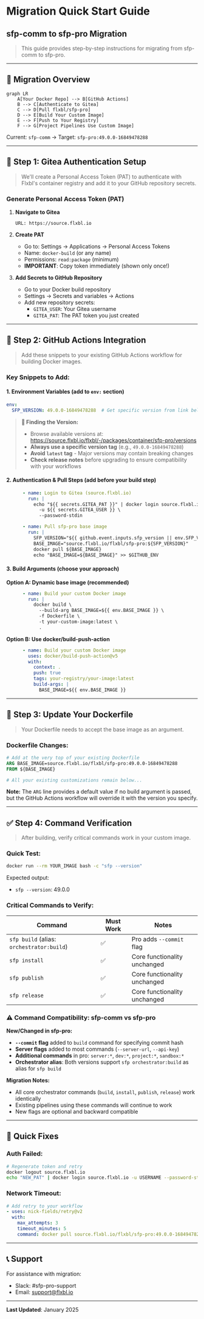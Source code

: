 # Migration Quick Start Guide
## sfp-comm to sfp-pro Migration

> This guide provides step-by-step instructions for migrating from sfp-comm to sfp-pro.

---

## 🎯 Migration Overview

```mermaid
graph LR
    A[Your Docker Repo] --> B[GitHub Actions]
    B --> C[Authenticate to Gitea]
    C --> D[Pull flxbl/sfp-pro]
    D --> E[Build Your Custom Image]
    E --> F[Push to Your Registry]
    F --> G[Project Pipelines Use Custom Image]
```

Current: `sfp-comm` → Target: `sfp-pro:49.0.0-16849478288`

---

## 🔐 Step 1: Gitea Authentication Setup

> We'll create a Personal Access Token (PAT) to authenticate with Flxbl's container registry and add it to your GitHub repository secrets.

### Generate Personal Access Token (PAT)

1. **Navigate to Gitea**
   ```
   URL: https://source.flxbl.io
   ```

2. **Create PAT**
   - Go to: Settings → Applications → Personal Access Tokens
   - Name: `docker-build` (or any name)
   - Permissions: `read:package` (minimum)
   - **IMPORTANT**: Copy token immediately (shown only once!)

3. **Add Secrets to GitHub Repository**
   - Go to your Docker build repository
   - Settings → Secrets and variables → Actions
   - Add new repository secrets:
     - `GITEA_USER`: Your Gitea username
     - `GITEA_PAT`: The PAT token you just created

---

## 🐳 Step 2: GitHub Actions Integration

> Add these snippets to your existing GitHub Actions workflow for building Docker images.

### Key Snippets to Add:

#### 1. Environment Variables (add to `env:` section)
```yaml
env:
  SFP_VERSION: 49.0.0-16849478288  # Get specific version from link below
```

> **📌 Finding the Version:**
> - Browse available versions at: https://source.flxbl.io/flxbl/-/packages/container/sfp-pro/versions
> - **Always use a specific version tag** (e.g., `49.0.0-16849478288`)
> - **Avoid `latest` tag** - Major versions may contain breaking changes
> - **Check release notes** before upgrading to ensure compatibility with your workflows

#### 2. Authentication & Pull Steps (add before your build step)
```yaml
      - name: Login to Gitea (source.flxbl.io)
        run: |
          echo "${{ secrets.GITEA_PAT }}" | docker login source.flxbl.io \
            -u ${{ secrets.GITEA_USER }} \
            --password-stdin

      - name: Pull sfp-pro base image
        run: |
          SFP_VERSION="${{ github.event.inputs.sfp_version || env.SFP_VERSION }}"
          BASE_IMAGE="source.flxbl.io/flxbl/sfp-pro:${SFP_VERSION}"
          docker pull ${BASE_IMAGE}
          echo "BASE_IMAGE=${BASE_IMAGE}" >> $GITHUB_ENV
```

#### 3. Build Arguments (choose your approach)

**Option A: Dynamic base image (recommended)**
```yaml
      - name: Build your custom Docker image
        run: |
          docker build \
            --build-arg BASE_IMAGE=${{ env.BASE_IMAGE }} \
            -f Dockerfile \
            -t your-custom-image:latest \
            .
```

**Option B: Use docker/build-push-action**
```yaml
      - name: Build your custom Docker image
        uses: docker/build-push-action@v5
        with:
          context: .
          push: true
          tags: your-registry/your-image:latest
          build-args: |
            BASE_IMAGE=${{ env.BASE_IMAGE }}
```

---

## 📝 Step 3: Update Your Dockerfile

> Your Dockerfile needs to accept the base image as an argument.

### Dockerfile Changes:

```dockerfile
# Add at the very top of your existing Dockerfile
ARG BASE_IMAGE=source.flxbl.io/flxbl/sfp-pro:49.0.0-16849478288
FROM ${BASE_IMAGE}

# All your existing customizations remain below...
```

**Note:** The `ARG` line provides a default value if no build argument is passed, but the GitHub Actions workflow will override it with the version you specify.

---

## ✅ Step 4: Command Verification

> After building, verify critical commands work in your custom image.

### Quick Test:
```bash
docker run --rm YOUR_IMAGE bash -c "sfp --version"
```

Expected output:
- `sfp --version`: 49.0.0

### Critical Commands to Verify:

| Command | Must Work | Notes |
|---------|-----------|-------|
| `sfp build` (alias: `orchestrator:build`) | ✅ | Pro adds `--commit` flag |
| `sfp install` | ✅ | Core functionality unchanged |
| `sfp publish` | ✅ | Core functionality unchanged |
| `sfp release` | ✅ | Core functionality unchanged |

### ⚠️ Command Compatibility: sfp-comm vs sfp-pro

**New/Changed in sfp-pro:**
- **`--commit` flag** added to `build` command for specifying commit hash
- **Server flags** added to most commands (`--server-url`, `--api-key`)
- **Additional commands** in pro: `server:*`, `dev:*`, `project:*`, `sandbox:*`
- **Orchestrator alias**: Both versions support `sfp orchestrator:build` as alias for `sfp build`

**Migration Notes:**
- All core orchestrator commands (`build`, `install`, `publish`, `release`) work identically
- Existing pipelines using these commands will continue to work
- New flags are optional and backward compatible

---

## 🚨 Quick Fixes

### **Auth Failed:**
```bash
# Regenerate token and retry
docker logout source.flxbl.io
echo "NEW_PAT" | docker login source.flxbl.io -u USERNAME --password-stdin
```

### **Network Timeout:**
```yaml
# Add retry to your workflow
- uses: nick-fields/retry@v2
  with:
    max_attempts: 3
    timeout_minutes: 5
    command: docker pull source.flxbl.io/flxbl/sfp-pro:49.0.0-16849478288
```

---

## 📞 Support

For assistance with migration:
- Slack: #sfp-pro-support
- Email: support@flxbl.io

---

**Last Updated**: January 2025